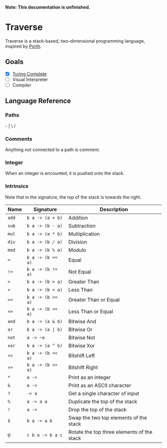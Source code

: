 **Note: This documentation is unfinished.**

# Traverse

Traverse is a stack-based, two-dimensional programming language, inspired by [Porth](https://gitlab.com/tsoding/porth).

## Goals

-   [x] [Turing Complete](https://github.com/kowasaur/traverse/blob/main/examples/rule110.trav)
-   [ ] Visual Interpreter
-   [ ] Compiler

## Language Reference

### Paths

\- | \ /

### Comments

Anything not connected to a path is comment.

### Integer

When an integer is encounted, it is pushed onto the stack.

### Intrinsics

Note that in the signature, the top of the stack is towards the right.

| Name  | Signature         | Description                                |
| ----- | ----------------- | ------------------------------------------ |
| `add` | `b a -> (a + b)`  | Addition                                   |
| `sub` | `b a -> (b - a)`  | Subtraction                                |
| `mul` | `b a -> (a * b)`  | Multiplication                             |
| `div` | `b a -> (b / a)`  | Division                                   |
| `mod` | `b a -> (b % a)`  | Modulo                                     |
| `=`   | `b a -> (b == a)` | Equal                                      |
| `!=`  | `b a -> (b != a)` | Not Equal                                  |
| `>`   | `b a -> (b > a)`  | Greater Than                               |
| `<`   | `b a -> (b < a)`  | Less Than                                  |
| `>=`  | `b a -> (b >= a)` | Greater Than or Equal                      |
| `<=`  | `b a -> (b <= a)` | Less Than or Equal                         |
| `and` | `b a -> (a & b)`  | Bitwise And                                |
| `or`  | `b a -> (a \| b)` | Bitwise Or                                 |
| `not` | `a -> ~a`         | Bitwise Not                                |
| `xor` | `b a -> (a ^ b)`  | Bitwise Xor                                |
| `<<`  | `b a -> (b << a)` | Bitshift Left                              |
| `>>`  | `b a -> (b >> a)` | Bitshift Right                             |
| `*`   | `a ->`            | Print as an integer                        |
| `&`   | `a ->`            | Print as an ASCII character                |
| `?`   | `-> a`            | Get a single character of input            |
| `%`   | `a -> a a`        | Duplicate the top of the stack             |
| `!`   | `a ->`            | Drop the top of the stack                  |
| `$`   | `b a -> a b`      | Swap the two top elements of the stack     |
| `@`   | `c b a -> b a c`  | Rotate the top three elements of the stack |

